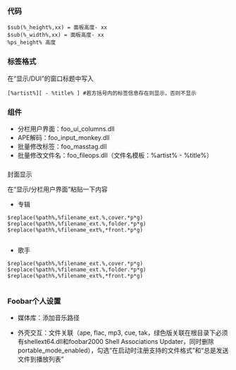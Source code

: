 ### 代码

```
$sub(%_height%,xx) = 面板高度- xx
$sub(%_width%,xx) = 面板高度- xx
%ps_height% 高度
```

###  标签格式

在“显示/DUI”的窗口标题中写入

```
[%artist%][ - %title% ] #若方括号内的标签信息存在则显示，否则不显示
```

### 组件

* 分栏用户界面：foo\_ui\_columns.dll
* APE解码：foo\_input\_monkey.dll
* 批量修改标签：foo\_masstag.dll
* 批量修改文件名：foo\_fileops.dll（文件名模板：%artist% - %title%）

### 封面显示

在“显示/分栏用户界面”粘贴一下内容

* 专辑

```
$replace(%path%,%filename_ext.%,cover.*p*g)
$replace(%path%,%filename_ext.%,folder.*p*g)
$replace(%path%,%filename_ext%,*front.*p*g)		
```

* 歌手

```
$replace(%path%,%filename_ext.%,cover.*p*g)
$replace(%path%,%filename_ext.%,folder.*p*g)
$replace(%path%,%filename_ext%,*front.*p*g)	
```

### Foobar个人设置

* 媒体库：添加音乐路径 

* 外壳交互：文件关联（ape, flac, mp3, cue, tak，绿色版关联在根目录下必须有shellext64.dll和foobar2000 Shell Associations Updater，同时删除portable\_mode\_enabled），勾选“在启动时注册支持的文件格式”和“总是发送文件到播放列表”



